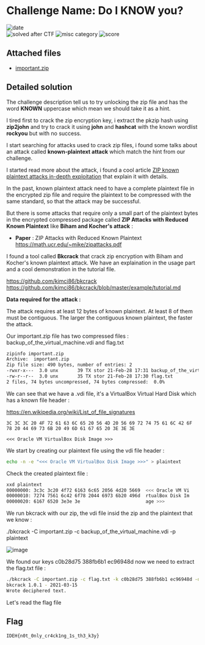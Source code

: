 
# Challenge Name: Do I KNOW you? 


![date](https://img.shields.io/badge/date-16.03.2021-brightgreen.svg)  
![solved after CTF](https://img.shields.io/badge/solved-after%20CTF-red.svg) 
![misc category](https://img.shields.io/badge/category-forensics-lightgrey.svg)
![score](https://img.shields.io/badge/score-300-blue.svg)


## Attached files
- [important.zip](important.zip)





## Detailed solution  

The challenge description tell us to try unlocking the zip file and has the word **KNOWN** uppercase which mean we should take it as a hint.  

I tired first to crack the zip encryption key, i extract the pkzip hash using **zip2john** and try to crack it using **john** and **hashcat** with the known wordlist **rockyou** but with no success. 

I start searching for attacks used to crack zip files, i found some talks about an attack called **known-plaintext attack** which match the hint from our challenge.  

I started read more about the attack, i found a cool article [ZIP known plaintext attacks in-depth exploitation](https://www.programmersought.com/article/13436370754/) that explain it with details.  

In the past, known plaintext attack need to have a complete plaintext file in the encrypted zip file and require the plaintext to be compressed with the same standard, so that the attack may be successful.

But there is some attacks that require only a small part of the plaintext bytes in the encrypted compressed package called **ZIP Attacks with Reduced Known Plaintext** like **Biham and Kocher's attack** :  

- **Paper** : ZIP Attacks with Reduced Known Plaintext https://math.ucr.edu/~mike/zipattacks.pdf

I found a tool called **Bkcrack** that crack zip encryption with Biham and Kocher's known plaintext attack. We have an explaination in the usage part and a cool demonstration in the tutorial file.   

https://github.com/kimci86/bkcrack   
https://github.com/kimci86/bkcrack/blob/master/example/tutorial.md

**Data required for the attack :**

The attack requires at least 12 bytes of known plaintext. At least 8 of them must be contiguous. The larger the contiguous known plaintext, the faster the attack.

Our important.zip file has two compressed files : backup_of_the_virtual_machine.vdi and flag.txt

````bash
zipinfo important.zip
Archive:  important.zip
Zip file size: 490 bytes, number of entries: 2
-rwxr-x---  3.0 unx       39 TX stor 21-Feb-28 17:31 backup_of_the_virtual_machine.vdi
-rw-r--r--  3.0 unx       35 TX stor 21-Feb-28 17:30 flag.txt
2 files, 74 bytes uncompressed, 74 bytes compressed:  0.0%
````
We can see that we have a .vdi file, it's a VirtualBox Virtual Hard Disk which has a known file header : 

https://en.wikipedia.org/wiki/List_of_file_signatures

````
3C 3C 3C 20 4F 72 61 63 6C 65 20 56 4D 20 56 69 72 74 75 61 6C 42 6F 78 20 44 69 73 6B 20 49 6D 61 67 65 20 3E 3E 3E  

<<< Oracle VM VirtualBox Disk Image >>>
````

We start by creating our plaintext file using the vdi file header :  

````bash
echo -n -e "<<< Oracle VM VirtualBox Disk Image >>>" > plaintext
````
Check the created plaintext file : 

````bash
xxd plaintext
00000000: 3c3c 3c20 4f72 6163 6c65 2056 4d20 5669  <<< Oracle VM Vi
00000010: 7274 7561 6c42 6f78 2044 6973 6b20 496d  rtualBox Disk Im
00000020: 6167 6520 3e3e 3e                        age >>>
````

We run bkcrack with our zip, the vdi file insid the zip and the plaintext that we know : 

./bkcrack -C important.zip -c backup_of_the_virtual_machine.vdi -p plaintext  

![image](https://user-images.githubusercontent.com/72421091/111373052-bfbfc100-869b-11eb-9149-1956a48ad849.png)

We found our keys c0b28d75 388fb6b1 ec96948d now we need to extract the flag.txt file : 

````bash
./bkcrack -C important.zip -c flag.txt -k c0b28d75 388fb6b1 ec96948d -d flag 
bkcrack 1.0.1 - 2021-03-15
Wrote deciphered text.
````

Let's read the flag file


## Flag

```
IDEH{n0t_0nly_cr4ck1ng_1s_th3_k3y}
```

